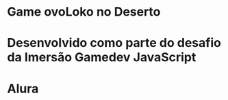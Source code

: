 # Game ovoLoko no Deserto
# Desenvolvido como parte do desafio da Imersão Gamedev JavaScript
# Alura